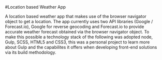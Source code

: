 #Location based Weather App

A location based weather app that makes use of the browser navigator object to get a location.
The app currently uses two API libraries (Google / Forecast.io), Google for reverse geocoding and Forecast.io to provide
accurate weather forecast obtained via the browser navigator object. To make this possible a technology stack of the 
following was adopted node, Gulp, SCSS, HTML5 and CSS3, this was a personal project to learn more about Gulp 
and the capabilites it offers when developing front-end solutions via its build methodology. 